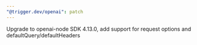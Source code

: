 ```yaml
---
"@trigger.dev/openai": patch
---
```


Upgrade to openai-node SDK 4.13.0, add support for request options and defaultQuery/defaultHeaders
